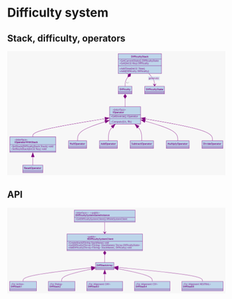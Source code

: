 # Difficulty system

## Stack, difficulty, operators

![Client](./mermaid/operators.png)

## API

![Client](./mermaid/client.png)

